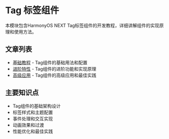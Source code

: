 # Tag 标签组件

本模块包含HarmonyOS NEXT Tag标签组件的开发教程，详细讲解组件的实现原理和使用方法。

## 文章列表

- [基础教程](basic.md) - Tag组件的基础用法和配置
- [进阶特性](advanced.md) - Tag组件的进阶功能和实现原理
- [高级应用](practice.md) - Tag组件的高级应用和最佳实践

## 主要知识点

- Tag组件的基础架构设计
- 标签样式和主题配置
- 事件处理和交互实现
- 动画效果和过渡
- 性能优化和最佳实践
